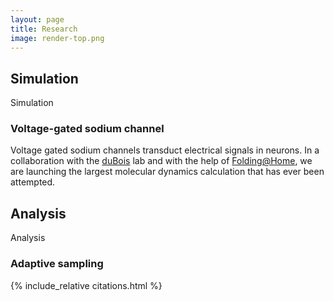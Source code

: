 ```yaml
---
layout: page
title: Research
image: render-top.png
---
```


## Simulation

Simulation

### Voltage-gated sodium channel

Voltage gated sodium channels transduct electrical signals in neurons.
In a collaboration with the [duBois] lab and with the help of
[Folding@Home], we are launching the largest molecular dynamics
calculation that has ever been attempted.


[dubois]: #
[folding@home]: #

## Analysis

Analysis

### Adaptive sampling

{% include_relative citations.html %}


<!-- vim: tw=70
-->
